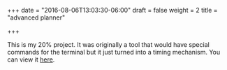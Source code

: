 +++
date = "2016-08-06T13:03:30-06:00"
draft = false
weight = 2
title = "advanced planner"

+++

This is my 20% project. It was originally a tool that would have special commands for the terminal but it just turned into a timing mechanism. You can view it [here](http://iblacksand.github.io/advanced-planner/).
